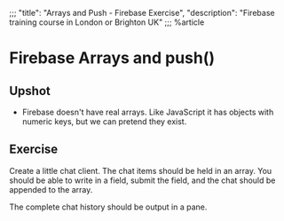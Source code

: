 ;;;
"title": "Arrays and Push - Firebase Exercise",
"description": "Firebase training course in London or Brighton UK"
;;;
%article

# Firebase Arrays and push()

## Upshot

* Firebase doesn't have real arrays. Like JavaScript it has objects with numeric keys, but we can pretend they exist.

## Exercise

Create a little chat client. The chat items should be held in an array. You should be able to write in a field, submit the field, and the chat should be appended to the array.

The complete chat history should be output in a pane.

